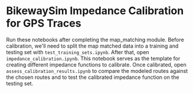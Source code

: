 # BikewaySim Impedance Calibration for GPS Traces
Run these notebooks after completing the map_matching module. Before calibration, we'll need to split the map matched data into a training and testing set with `test_training_sets.ipynb`. After that, open `impedance_calibration.ipynb`. This notebook serves as the template for creating different impedance functions to calibrate. Once calibrated, open `assess_calibration_results.ipynb` to compare the modeled routes against the chosen routes and to test the calibrated impedance function on the testing set.